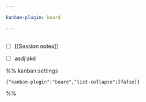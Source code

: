 ```yaml
---

kanban-plugin: board

---
```


## 

- [ ] [[Session notes]]
- [ ] asdjlakd




%% kanban:settings
```
{"kanban-plugin":"board","list-collapse":[false]}
```
%%